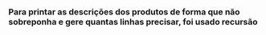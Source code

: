 ### Para printar as descrições dos produtos de forma que não sobreponha e gere quantas linhas precisar, foi usado recursão